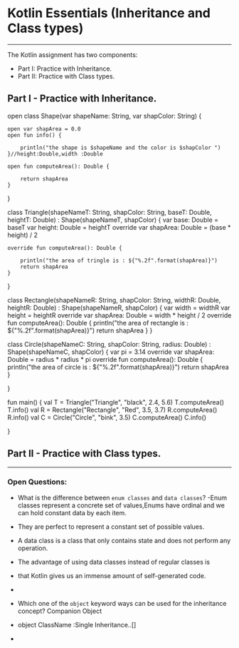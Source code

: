 # Kotlin Essentials (Inheritance and Class types)
---
The Kotlin assignment has two components:
- Part I: Practice with Inheritance.
- Part II: Practice with Class types. 

## Part I - Practice with Inheritance.

open class Shape(var shapeName: String, var shapColor: String) {

    open var shapArea = 0.0
    open fun info() {

        println("the shape is $shapeName and the color is $shapColor ")
    }//height:Double,width :Double

    open fun computeArea(): Double {

        return shapArea
    }

}

class Triangle(shapeNameT: String, shapColor: String, baseT: Double, heightT: Double) : Shape(shapeNameT, shapColor) {
var base: Double = baseT
var height: Double = heightT
override var shapArea: Double = (base * height) / 2


    override fun computeArea(): Double {

        println("the area of tringle is : ${"%.2f".format(shapArea)}")
        return shapArea
    }
}

class Rectangle(shapeNameR: String, shapColor: String, widthR: Double, heightR: Double) : Shape(shapeNameR, shapColor) {
var width = widthR
var height = heightR
override var shapArea: Double = width * height / 2
override fun computeArea(): Double {
println("the area of rectangle is : ${"%.2f".format(shapArea)}")
return shapArea
}
}

class Circle(shapeNameC: String, shapColor: String, radius: Double) : Shape(shapeNameC, shapColor) {
var pi = 3.14
override var shapArea: Double = radius * radius * pi
override fun computeArea(): Double {
println("the area of circle is : ${"%.2f".format(shapArea)}")
return shapArea
}

}

fun main() {
val T = Triangle("Triangle", "black", 2.4, 5.6)
T.computeArea()
T.info()
val R = Rectangle("Rectangle", "Red", 3.5, 3.7)
R.computeArea()
R.info()
val C = Circle("Circle", "bink", 3.5)
C.computeArea()
C.info()


}
## Part II - Practice with Class types.
---
### Open Questions:
- What is the difference between `enum classes` and `data classes`?
-Enum classes represent a concrete set of values,Enums have ordinal and we can hold constant data by each item.
- They are perfect to represent a constant set of possible values.

- A data class is a class that only contains state and does not perform any operation. 
- The advantage of using data classes instead of regular classes is 
- that Kotlin gives us an immense amount of self-generated code.
- 
- Which one of the `object` keyword ways can be used for the inheritance concept?
  Companion Object
- object ClassName :Single Inheritance..[]
- 


